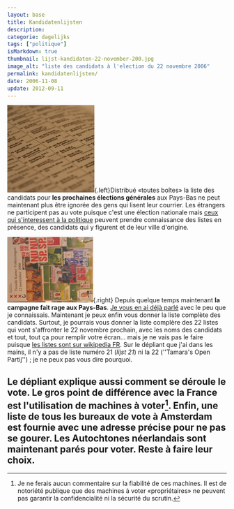 ```yaml
---
layout: base
title: Kandidatenlijsten
description: 
categorie: dagelijks
tags: ["politique"]
isMarkdown: true
thumbnail: lijst-kandidaten-22-november-200.jpg
image_alt: "liste des candidats à l'election du 22 novembre 2006"
permalink: kandidatenlijsten/
date: 2006-11-08
update: 2012-09-11
---
```




![liste des candidats à l'election du 22 novembre 2006](lijst-kandidaten-22-november-200.jpg){.left}Distribué «toutes boîtes» la liste des candidats pour **les prochaines élections générales** aux Pays-Bas ne peut maintenant plus être ignorée des gens qui lisent leur courrier. Les étrangers ne participent pas au vote puisque c'est une élection nationale mais [ceux qui s'interessent à la politique](http://laurentchambon.blogspot.com/2006/11/en-campagne-lectorale-sur-le-march.html) peuvent prendre connaissance des listes en présence, des candidats qui y figurent et de leur ville d'origine.
 
![affiches pour l'élection du 22 novembre 2006](panneau-elections-22-novembre.jpg){.right}
Depuis quelque temps maintenant **la campagne fait rage aux Pays-Bas**. [Je vous en ai déjà parlé](/election-j-30) avec le peu que je connaissais. Maintenant je peux enfin vous donner la liste complète des candidats. Surtout, je pourrais vous donner la liste complère des 22 listes qui vont s'affronter le 22 novembre prochain, avec les noms des candidats et tout, tout ça pour remplir votre écran... mais je ne vais pas le faire puisque [les listes sont sur wikipedia FR](http://fr.wikipedia.org/wiki/%C3%89lections_l%C3%A9gislatives_de_novembre_2006_%28Pays-Bas%29). Sur le dépliant que j'ai dans les mains, il n'y a pas de liste numéro 21 (*lijst 21*) ni la 22 (''Tamara's Open Partij'') ; je ne peux pas vous dire pourquoi.

Le dépliant explique aussi comment se déroule le vote. Le gros point de différence avec la France est **l'utilisation de machines à voter**[^1]. Enfin, une liste de tous les bureaux de vote à Amsterdam est fournie avec une adresse précise pour ne pas se gourer. Les Autochtones néerlandais sont maintenant parés pour voter. Reste à faire leur choix.
---
[^1]: Je ne ferais aucun commentaire sur la fiabilité de ces machines. Il est de notoriété publique que des machines à voter «propriétaires» ne peuvent pas garantir la confidencialité ni la sécurité du scrutin.